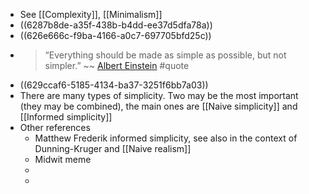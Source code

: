 - See [[Complexity]], [[Minimalism]]
- ((6287b8de-a35f-438b-b4dd-ee37d5dfa78a))
- ((626e666c-f9ba-4166-a0c7-697705bfd25c))
- > “Everything should be made as simple as possible, but not simpler.” ~~ [Albert Einstein](https://quoteinvestigator.com/2011/05/13/einstein-simple/) #quote
- ((629ccaf6-5185-4134-ba37-3251f6bb7a03))
- There are many types of simplicity. Two may be the most important (they may be combined), the main ones are [[Naive simplicity]] and [[Informed simplicity]]
- Other references
	- Matthew Frederik informed simplicity, see also in the context of Dunning-Kruger and [[Naive realism]]
	- Midwit meme
	-
	-